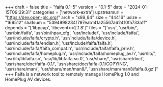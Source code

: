 +++
draft = false
title = "faifa 0.1-5"
version = "0.1-5"
date = "2024-01-15T09:39:31"
categories = ['network-extra']
upstreamurl = "https://dev.open-plc.org/"
arch = "x86_64"
size = "44416"
usize = "169512"
sha1sum = "53949982341797eab141a25567a62410fa733a1f"
depends = "['libpcap', 'libevent>=2.1.8']"
files = "['usr/', 'usr/bin/', 'usr/bin/faifa', 'usr/bin/hpav_cfg', 'usr/include/', 'usr/include/faifa/', 'usr/include/faifa/crypto.h', 'usr/include/faifa/device.h', 'usr/include/faifa/endian.h', 'usr/include/faifa/faifa.h', 'usr/include/faifa/faifa_compat.h', 'usr/include/faifa/faifa_priv.h', 'usr/include/faifa/homeplug.h', 'usr/include/faifa/homeplug_av.h', 'usr/lib/', 'usr/lib/libfaifa.so', 'usr/lib/libfaifa.so.0', 'usr/share/', 'usr/share/doc/', 'usr/share/doc/faifa-0.1/', 'usr/share/doc/faifa-0.1/COPYING', 'usr/share/man/', 'usr/share/man/man8/', 'usr/share/man/man8/faifa.8.gz']"
+++
Faifa is a network tool to remotely manage HomePlug 1.0 and HomePlug AV devices.